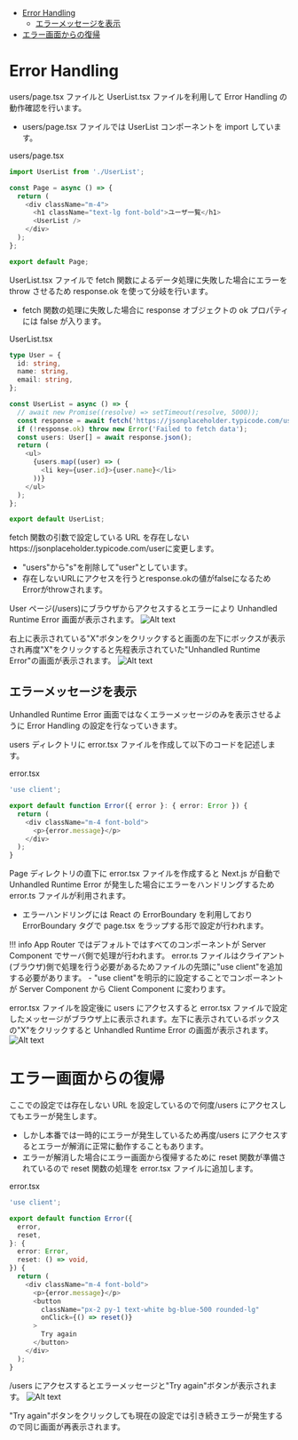 

- [Error Handling](#error-handling)
  - [エラーメッセージを表示](#エラーメッセージを表示)
- [エラー画面からの復帰](#エラー画面からの復帰)

# Error Handling
users/page.tsx ファイルと UserList.tsx ファイルを利用して Error Handling の動作確認を行います。
- users/page.tsx ファイルでは UserList コンポーネントを import しています。

users/page.tsx
```typescript
import UserList from './UserList';

const Page = async () => {
  return (
    <div className="m-4">
      <h1 className="text-lg font-bold">ユーザ一覧</h1>
      <UserList />
    </div>
  );
};

export default Page;
```

UserList.tsx ファイルで fetch 関数によるデータ処理に失敗した場合にエラーを throw させるため response.ok を使って分岐を行います。
- fetch 関数の処理に失敗した場合に response オブジェクトの ok プロパティには false が入ります。

UserList.tsx
```typescript
type User = {
  id: string,
  name: string,
  email: string,
};

const UserList = async () => {
  // await new Promise((resolve) => setTimeout(resolve, 5000));
  const response = await fetch('https://jsonplaceholder.typicode.com/users');
  if (!response.ok) throw new Error('Failed to fetch data');
  const users: User[] = await response.json();
  return (
    <ul>
      {users.map((user) => (
        <li key={user.id}>{user.name}</li>
      ))}
    </ul>
  );
};

export default UserList;
```

fetch 関数の引数で設定している URL を存在しないhttps://jsonplaceholder.typicode.com/userに変更します。
- "users"から"s"を削除して"user"としています。
- 存在しないURLにアクセスを行うとresponse.okの値がfalseになるためErrorがthrowされます。

User ページ(/users)にブラウザからアクセスするとエラーにより Unhandled Runtime Error 画面が表示されます。
![Alt text](https://reffect.co.jp/images/react/next-js-13/next-js-13-4-18-1024x614.webp)

右上に表示されている"X"ボタンをクリックすると画面の左下にボックスが表示され再度"X"をクリックすると先程表示されていた"Unhandled Runtime Error"の画面が表示されます。
![Alt text](https://reffect.co.jp/images/react/next-js-13/next-js-13-4-19-1024x600.webp)

## エラーメッセージを表示
Unhandled Runtime Error 画面ではなくエラーメッセージのみを表示させるように Error Handling の設定を行なっていきます。

users ディレクトリに error.tsx ファイルを作成して以下のコードを記述します。

error.tsx
```typescript
'use client';

export default function Error({ error }: { error: Error }) {
  return (
    <div className="m-4 font-bold">
      <p>{error.message}</p>
    </div>
  );
}
```
Page ディレクトリの直下に error.tsx ファイルを作成すると Next.js が自動で Unhandled Runtime Error が発生した場合にエラーをハンドリングするため error.ts ファイルが利用されます。
- エラーハンドリングには React の ErrorBoundary を利用しており ErrorBoundary タグで page.tsx をラップする形で設定が行われます。

!!! info App Router ではデフォルトではすべてのコンポーネントが Server Component でサーバ側で処理が行われます。
    error.ts ファイルはクライアント(ブラウザ)側で処理を行う必要があるためファイルの先頭に"use client"を追加する必要があります。
    - "use client"を明示的に設定することでコンポーネントが Server Component から Client Component に変わります。

error.tsx ファイルを設定後に users にアクセスすると error.tsx ファイルで設定したメッセージがブラウザ上に表示されます。左下に表示されているボックスの"X"をクリックすると Unhandled Runtime Error の画面が表示されます。
![Alt text](https://reffect.co.jp/images/react/next-js-13/next-js-13-4-20-1024x600.webp)

# エラー画面からの復帰
ここでの設定では存在しない URL を設定しているので何度/users にアクセスしてもエラーが発生します。
- しかし本番では一時的にエラーが発生しているため再度/users にアクセスするとエラーが解消に正常に動作することもあります。
- エラーが解消した場合にエラー画面から復帰するために reset 関数が準備されているので reset 関数の処理を error.tsx ファイルに追加します。

error.tsx
```typescript
'use client';

export default function Error({
  error,
  reset,
}: {
  error: Error,
  reset: () => void,
}) {
  return (
    <div className="m-4 font-bold">
      <p>{error.message}</p>
      <button
        className="px-2 py-1 text-white bg-blue-500 rounded-lg"
        onClick={() => reset()}
      >
        Try again
      </button>
    </div>
  );
}
```

/users にアクセスするとエラーメッセージと"Try again"ボタンが表示されます。
![Alt text](https://reffect.co.jp/images/react/next-js-13/next-js-13-4-21-1024x600.webp)

"Try again"ボタンをクリックしても現在の設定では引き続きエラーが発生するので同じ画面が再表示されます。










